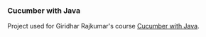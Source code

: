 ### Cucumber with Java
Project used for Giridhar Rajkumar's course [Cucumber with Java](https://testautomationu.applitools.com/cucumber-java-tutorial/).
